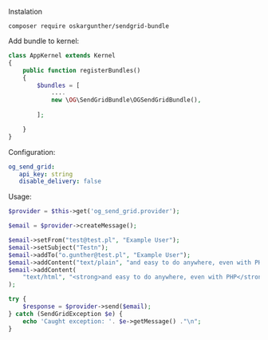 Instalation

    composer require oskargunther/sendgrid-bundle
    
    
Add bundle to kernel:

```php
class AppKernel extends Kernel
{
    public function registerBundles()
    {
        $bundles = [
            ....
            new \OG\SendGridBundle\OGSendGridBundle(),
            
        ];

    }
}
```

Configuration:

```yaml
og_send_grid:
   api_key: string
   disable_delivery: false
```


Usage:

```php
$provider = $this->get('og_send_grid.provider');

$email = $provider->createMessage();

$email->setFrom("test@test.pl", "Example User");
$email->setSubject("Testn");
$email->addTo("o.gunther@test.pl", "Example User");
$email->addContent("text/plain", "and easy to do anywhere, even with PHP");
$email->addContent(
    "text/html", "<strong>and easy to do anywhere, even with PHP</strong>"
);

try {
    $response = $provider->send($email);
} catch (SendGridException $e) {
    echo 'Caught exception: '. $e->getMessage() ."\n";
}
```
